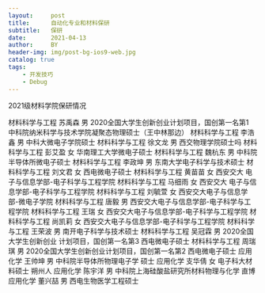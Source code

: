 ```yaml
---
layout:     post
title:      自动化专业和材料保研 
subtitle:   保研
date:       2021-04-13
author:     BY
header-img: img/post-bg-ios9-web.jpg
catalog: true
tags:
    - 开发技巧
    - Debug
---
```




2021级材料学院保研情况

材料科学与工程 苏禹森 男 2020全国大学生创新创业计划项目，国创第一名第1 中科院纳米科学与技术学院凝聚态物理硕士（王中林那边）
材料科学与工程 李浩鑫 男 中科大微电子学院硕士 
材料科学与工程 徐文龙 男 西交物理学院硕士吗
材料科学与工程 彭艾盈 女 华南理工大学微电子硕士 
材料科学与工程 魏杭东 男 中科院半导体所微电子硕士
材料科学与工程 李政坤 男 东南大学电子科学与技术硕士 
材料科学与工程 刘文君 女 西电微电子硕士
材料科学与工程 黄苗苗 女 西安交大 电子与信息学部-电子科学与工程学院 
材料科学与工程 马细雨 女 西安交大 电子与信息学部-电子科学与工程学院
材料科学与工程 刘毓萱 女 西安交大电子与信息学部-微电子学院 
材料科学与工程 唐毅 男 西安交大电子与信息学部-电子科学与工程学院
材料科学与工程 王瑞 女 西安交大电子与信息学部-电子科学与工程学院
材料科学与工程 尚凯莉 女 西安交大电子与信息学部-电子科学与工程学院
材料科学与工程 王荣波 男 南开电子科学与技术硕士
材料科学与工程 吴冠霖 男 2020全国大学生创新创业 计划项目，国创第一名第3  西电微电子硕士
材料科学与工程 周瑞琪 男 2020全国大学生创新创业计划项目，国创第一名第2 西电微电子硕士 
应用化学 王帅坤 男 中科院半导体所物理电子学 硕士 
应用化学 支华倩 女 电子科大材料硕士 朔州人 
应用化学 陈宇洋 男 中科院上海硅酸盐研究所材料物理与化学 直博 
应用化学 董兴喆 男 西电生物医学工程硕士 

